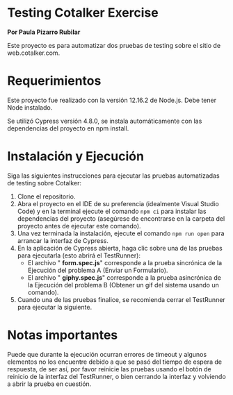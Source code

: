 # Testing Cotalker Exercise

**Por Paula Pizarro Rubilar**

Este proyecto es para automatizar dos pruebas de testing sobre el sitio de web.cotalker.com.

# Requerimientos

Este proyecto fue realizado con la versión 12.16.2 de Node.js. Debe tener Node instalado.

Se utilizó Cypress versión 4.8.0, se instala automáticamente con las dependencias del proyecto en npm install.

# Instalación y Ejecución

Siga las siguientes instrucciones para ejecutar las pruebas automatizadas de testing sobre Cotalker:

1.  Clone el repositorio.
2.  Abra el proyecto en el IDE de su preferencia (idealmente Visual Studio Code) y en la terminal ejecute el comando `npm ci`
para instalar las dependencias del proyecto (asegúrese de encontrarse en la carpeta del proyecto antes de ejecutar este comando).
3.  Una vez terminada la instalación, ejecute el comando `npm run open` para arrancar la interfaz de Cypress.
4.  En la aplicación de Cypress abierta, haga clic sobre una de las pruebas para ejecutarla (esto abrirá el TestRunner):
    * El archivo &quot; **form.spec.js**&quot; corresponde a la prueba sincrónica de la Ejecución del problema A (Enviar un Formulario).
    *  El archivo &quot; **giphy.spec.js**&quot; corresponde a la prueba asincrónica de la Ejecución del problema B (Obtener un gif del sistema usando un comando).
5. Cuando una de las pruebas finalice, se recomienda cerrar el TestRunner para ejecutar la siguiente.

# Notas importantes

Puede que durante la ejecución ocurran errores de timeout y algunos elementos no los encuentre debido a que se pasó del tiempo de espera de respuesta, de ser así, por favor reinicie las pruebas usando el botón de reinicio de la interfaz del TestRunner, o bien cerrando la interfaz y volviendo a abrir la prueba en cuestión.
